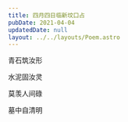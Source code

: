 ```yaml
---
title: 四月四日临新坟口占
pubDate: 2021-04-04
updatedDate: null
layout: ../../layouts/Poem.astro
---
```


青石筑汝形

水泥固汝灵

莫羡人间碌

墓中自清明


